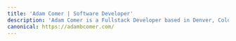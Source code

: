 ```yaml
---
title: 'Adam Comer | Software Developer'
description: 'Adam Comer is a Fullstack Developer based in Denver, Colorodo. Currently, he works for Syniti as a Cloud Software Devloper specializing in Typescript, Nextjs, Golang, and Postgres.'
canonical: https://adambcomer.com/
---
```

